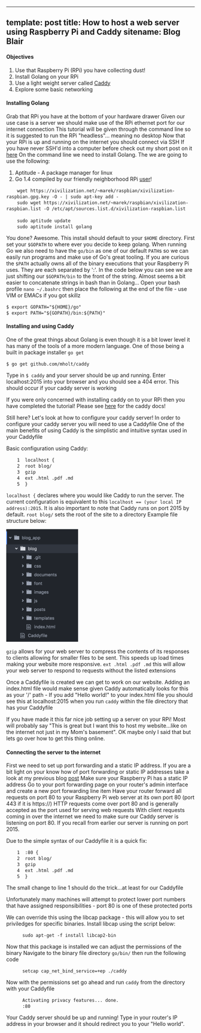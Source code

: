   ---
template: post
title: How to host a web server using Raspberry Pi and Caddy
sitename: Blog Blair
---

#### Objectives
1. Use that Raspberry Pi (RPi) you have collecting dust!
2. Install Golang on your RPi
3. Use a light weight server called [Caddy](https://caddyserver.com)
4. Explore some basic networking

#### Installing Golang

Grab that RPi you have at the bottom of your hardware drawer
Given our use case is a server we should make use of the RPi ethernet port for our internet connection
This tutorial will be given through the command line so it is suggested to run the RPi "headless"... meaning no desktop
Now that your RPi is up and running on the internet you should connect via SSH
If you have never SSH'd into a computer before check out my short post on it [here](/how_to_ssh)
On the command line we need to install Golang. The we are going to use the following:

1. Aptitude - A package manager for linux
2. Go 1.4 compiled by our friendly neighborhood RPi [user](https://xivilization.net/~marek/blog/2015/05/04/go-1-dot-4-2-for-raspberry-pi/)!

````
    wget https://xivilization.net/~marek/raspbian/xivilization-raspbian.gpg.key -O - | sudo apt-key add -
    sudo wget https://xivilization.net/~marek/raspbian/xivilization-raspbian.list -O /etc/apt/sources.list.d/xivilization-raspbian.list

    sudo aptitude update
    sudo aptitude install golang
````

You done? Awesome. This install should default to your `$HOME` directory.
First set your `$GOPATH` to where ever you decide to keep golang.
When running Go we also need to have the `go/bin` as one of our default `PATH`s so we can easily run programs and make use of Go's great tooling.
If you are curious the `$PATH` actually owns all of the binary executions that your Raspberry Pi uses. They are each separated by ':'. In the code below you can see we are just shifting our `$GOPATH/bin` to the front of the string. Almost seems a bit easier to concatenate strings in bash than in Golang...
Open your bash profile `nano ~/.bashrc` then place the following at the end of the file - use VIM or EMACs if you got skillz

  ````
  $ export GOPATH="${HOME}/go"
  $ export PATH="${GOPATH}/bin:${PATH}"
  ````

#### Installing and using Caddy

  One of the great things about Golang is even though it is a bit lower level it has many of the tools of a more modern language. One of those being a built in package installer `go get`

  ````
  $ go get github.com/mholt/caddy
  ````

  Type in `$ caddy` and your server should be up and running. Enter localhost:2015 into your browser and you should see a 404 error. This should occur if your caddy server is working

  If you were only concerned with installing caddy on to your RPi then you have completed the tutorial! Please see [here](https://caddyserver.com/docs) for the caddy docs!

  Still here? Let's look at how to configure your caddy server!
  In order to configure your caddy server you will need to use a Caddyfile
  One of the main benefits of using Caddy is the simplistic and intuitive syntax used in your Caddyfile

  Basic configuration using Caddy:

```
    1  localhost {
    2  root blog/
    3  gzip
    4  ext .html .pdf .md
    5  }
```

`localhost {` declares where you would like Caddy to run the server.
The current configuration is equivalent to this `localhost == (your local IP address):2015`. It is also important to note that Caddy runs on port 2015 by default.
`root blog/` sets the root of the site to a directory
Example file structure below:

<img src="/images/Caddy_file_struct.png" height="300px"/>
  <!-- ![Caddy file structure](/images/Caddy_file_struct.png) -->

`gzip` allows for your web server to compress the contents of its responses to clients allowing for smaller files to be sent. This speeds up load times making your website more responsive.
`ext .html .pdf .md` this will allow your web server to respond to requests without the listed extensions

  Once a Caddyfile is created we can get to work on our website. Adding an index.html file would make sense given Caddy automatically looks for this as your '/' path
    - If you add "Hello world!" to your index.html file you should see this at localhost:2015 when you run `caddy` within the file directory that has your Caddyfile

  If you have made it this far nice job setting up a server on your RPi! Most will probably say "This is great but I want this to host my website...like on the internet not just in my Mom's basement". OK maybe only I said that but lets go over how to get this thing online.

#### Connecting the server to the internet

First we need to set up port forwarding and a static IP address. If you are a bit light on your know how of port forwarding or static IP addresses take a look at my previous blog [post](how_to_ssh)
Make sure your Raspberry Pi has a static IP address
Go to your port forwarding page on your router's admin interface and create a new port forwarding line item
Have your router forward all requests on port 80 to your Raspberry Pi web server at its own port 80 (port 443 if it is https://)
HTTP requests come over port 80 and is generally accepted as the port used for serving web requests
With client requests coming in over the internet we need to make sure our Caddy server is listening on port 80. If you recall from earlier our server is running on port 2015.


Due to the simple syntax of our Caddyfile it is a quick fix:

```
    1  :80 {
    2  root blog/
    3  gzip
    4  ext .html .pdf .md
    5  }
```
The small change to line 1 should do the trick...at least for our Caddyfile

Unfortunately many machines will attempt to protect lower port numbers that have assigned responsibilities - port 80 is one of these protected ports

We can override this using the libcap package - this will allow you to set priviledges for specific binaries. Install libcap using the script below:
```
      sudo apt-get -f install libcap2-bin
```
  Now that this package is installed we can adjust the permissions of the binary
  Navigate to the binary file directory `go/bin/` then run the following code

```
      setcap cap_net_bind_service=+ep ./caddy
```

  Now with the permissions set go ahead and run `caddy` from the directory with your Caddyfile


```
      Activating privacy features... done.
      :80
```

  Your Caddy server should be up and running! Type in your router's IP address in your browser and it should redirect you to your "Hello world".

<!--
go through how to set up custom caddy (modifying/rebuilding the binary)
- git pull
- markdown
- templates -->
